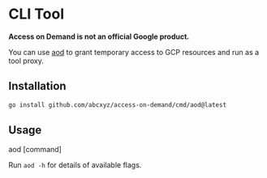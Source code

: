 # CLI Tool

**Access on Demand is not an official Google product.**

You can use [aod](../cmd/aod) to grant temporary access to GCP resources and run
as a tool proxy.

## Installation

```sh
go install github.com/abcxyz/access-on-demand/cmd/aod@latest
```

## Usage

aod [command]

Run `aod -h` for details of available flags.
